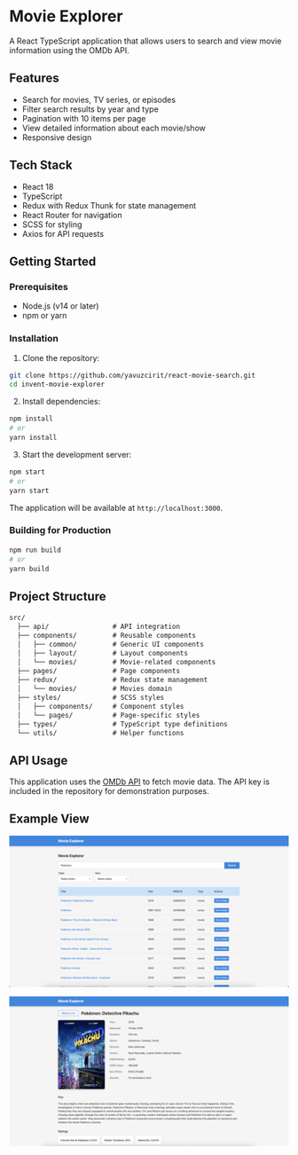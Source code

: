 # Movie Explorer

A React TypeScript application that allows users to search and view movie information using the OMDb API.

## Features

- Search for movies, TV series, or episodes
- Filter search results by year and type
- Pagination with 10 items per page
- View detailed information about each movie/show
- Responsive design

## Tech Stack

- React 18
- TypeScript
- Redux with Redux Thunk for state management
- React Router for navigation
- SCSS for styling
- Axios for API requests

## Getting Started

### Prerequisites

- Node.js (v14 or later)
- npm or yarn

### Installation

1. Clone the repository:
```bash
git clone https://github.com/yavuzcirit/react-movie-search.git
cd invent-movie-explorer
```

2. Install dependencies:
```bash
npm install
# or
yarn install
```

3. Start the development server:
```bash
npm start
# or
yarn start
```

The application will be available at `http://localhost:3000`.

### Building for Production

```bash
npm run build
# or
yarn build
```

## Project Structure

```
src/
  ├── api/                # API integration
  ├── components/         # Reusable components
  │   ├── common/         # Generic UI components
  │   ├── layout/         # Layout components
  │   └── movies/         # Movie-related components
  ├── pages/              # Page components
  ├── redux/              # Redux state management
  │   └── movies/         # Movies domain
  ├── styles/             # SCSS styles
  │   ├── components/     # Component styles
  │   └── pages/          # Page-specific styles
  ├── types/              # TypeScript type definitions
  └── utils/              # Helper functions
```

## API Usage

This application uses the [OMDb API](http://www.omdbapi.com/) to fetch movie data. The API key is included in the repository for demonstration purposes.

## Example View 

![Home Page View](/public/app-home-page.png)


![Detail Page View](/public/app-detail-page.png)